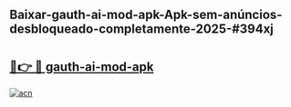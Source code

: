 ## Baixar-gauth-ai-mod-apk-Apk-sem-anúncios-desbloqueado-completamente-2025-#394xj

# <h2><a href="https://ainizakaria.my?title=gauth-ai-mod-apk&ref=20M">🔗👉 🔴 gauth-ai-mod-apk</a></h2>

[![acn](https://github.com/user-attachments/assets/0f9c940e-d8b0-45ae-aac7-cd30a18b3e1c)](https://ainizakaria.my?title=gauth-ai-mod-apk&ref=20M)

